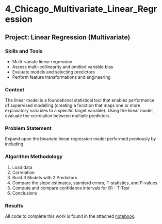 # 4_Chicago_Multivariate_Linear_Regression

## Project: Linear Regression (Multivariate)

### Skills and Tools

* Multi-variate linear regression
* Assess multi-collinearity and omitted variable bias
* Evaluate models and selecting predictors
* Perform feature transformations and engineering

### Context
The linear model is a foundational statistical tool that enables performance of supervised modelling (creating a function that maps one or more explanatory variables to a specific target variable). Using the linear model, evaluate the correlation between multiple predictors.  

### Problem Statement
Expand upon the bivariate linear regression model performed previously by including 

### Algorithm Methodology
1. Load data
2. Correlation
3. Build 3 Models with 2 Predictors
4. Compare the slope estimates, standard errors, T-statistics, and P-values
5. Compute and compare confidence intervals for B1 - T-Test
6. Conclusions


### Results
All code to complete this work is found in the attached [notebook](Module6_Homework.R).



